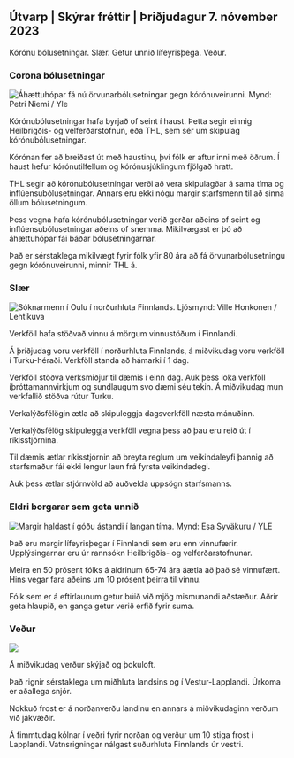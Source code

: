 ## Útvarp \| Skýrar fréttir \| Þriðjudagur 7. nóvember 2023

Kórónu bólusetningar. Slær. Getur unnið lífeyrisþega. Veður.

### Corona bólusetningar

![Áhættuhópar fá nú örvunarbólusetningar gegn kórónuveirunni. Mynd: Petri Niemi / Yle](https://images.cdn.yle.fi/image/upload/c_crop,h_2266,w_4027,x_0,y_0/ar_1.7777777777777777,c_fill,g_faces,h_670,w_pr.q_auto:eco/f_auto/fl_lossy/v1675253861/39-99789363046bc0166b4)

Kórónubólusetningar hafa byrjað of seint í haust. Þetta segir einnig Heilbrigðis- og velferðarstofnun, eða THL, sem sér um skipulag kórónubólusetningar.

Kórónan fer að breiðast út með haustinu, því fólk er aftur inni með öðrum. Í haust hefur kórónutilfellum og kórónusjúklingum fjölgað hratt.

THL segir að kórónubólusetningar verði að vera skipulagðar á sama tíma og inflúensubólusetningar. Annars eru ekki nógu margir starfsmenn til að sinna öllum bólusetningum.

Þess vegna hafa kórónubólusetningar verið gerðar aðeins of seint og inflúensubólusetningar aðeins of snemma. Mikilvægast er þó að áhættuhópar fái báðar bólusetningarnar.

Það er sérstaklega mikilvægt fyrir fólk yfir 80 ára að fá örvunarbólusetningu gegn kórónuveirunni, minnir THL á.

### Slær

![Sóknarmenn í Oulu í norðurhluta Finnlands. Ljósmynd: Ville Honkonen / Lehtikuva](https://images.cdn.yle.fi/image/upload/c_crop,h_2880,w_5120,x_0,y_533/ar_1.77777777777777777,c_fill,g_50,h_p/r,h_00,h_12r.q_auto:eco/f_auto/fl_lossy/v1699368229/39-11968696549f7933eb81)

Verkföll hafa stöðvað vinnu á mörgum vinnustöðum í Finnlandi.

Á þriðjudag voru verkföll í norðurhluta Finnlands, á miðvikudag voru verkföll í Turku-héraði. Verkföll standa að hámarki í 1 dag.

Verkföll stöðva verksmiðjur til dæmis í einn dag. Auk þess loka verkföll íþróttamannvirkjum og sundlaugum svo dæmi séu tekin. Á miðvikudag mun verkfallið stöðva rútur Turku.

Verkalýðsfélögin ætla að skipuleggja dagsverkföll næsta mánuðinn.

Verkalýðsfélög skipuleggja verkföll vegna þess að þau eru reið út í ríkisstjórnina.

Til dæmis ætlar ríkisstjórnin að breyta reglum um veikindaleyfi þannig að starfsmaður fái ekki lengur laun frá fyrsta veikindadegi.

Auk þess ætlar stjórnvöld að auðvelda uppsögn starfsmanns.

### Eldri borgarar sem geta unnið

![Margir haldast í góðu ástandi í langan tíma. Mynd: Esa Syväkuru / YLE](https://images.cdn.yle.fi/image/upload/c_crop,h_3375,w_6000,x_0,y_47/ar_1.7777777777777777,c_fill,g_faces,h_6270,0dpr.q_auto:eco/f_auto/fl_lossy/v1568642672/39-5915475d7f9625891ee)

Það eru margir lífeyrisþegar í Finnlandi sem eru enn vinnufærir. Upplýsingarnar eru úr rannsókn Heilbrigðis- og velferðarstofnunar.

Meira en 50 prósent fólks á aldrinum 65-74 ára áætla að það sé vinnufært. Hins vegar fara aðeins um 10 prósent þeirra til vinnu.

Fólk sem er á eftirlaunum getur búið við mjög mismunandi aðstæður. Aðrir geta hlaupið, en ganga getur verið erfið fyrir suma.

### Veður

![](https://images.cdn.yle.fi/image/upload/c_crop,h_1080,w_1919,x_0,y_0/ar_1.77777777777777777,c_fill,g_faces,h_675,w_1200:e/qrf_auto/fl_lossy/v1699373925/39-1197270654a63406a4f5)

Á miðvikudag verður skýjað og þokuloft.

Það rignir sérstaklega um miðhluta landsins og í Vestur-Lapplandi. Úrkoma er aðallega snjór.

Nokkuð frost er á norðanverðu landinu en annars á miðvikudaginn verðum við jákvæðir.

Á fimmtudag kólnar í veðri fyrir norðan og verður um 10 stiga frost í Lapplandi. Vatnsrigningar nálgast suðurhluta Finnlands úr vestri.